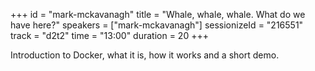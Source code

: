 +++
id = "mark-mckavanagh"
title = "Whale, whale, whale. What do we have here?"
speakers = ["mark-mckavanagh"]
sessionizeId = "216551"
track = "d2t2"
time = "13:00"
duration = 20
+++

Introduction to Docker, what it is, how it works and a short demo.